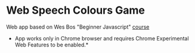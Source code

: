 # Web Speech Colours Game
Web app based on Wes Bos "Beginner Javascript" [course](https://wesbos.com/beginner-javascript/)
* App works only in Chrome browser and requires Chrome Experimental Web Features to be enabled.*